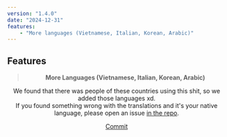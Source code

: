 ```yaml
---
version: "1.4.0"
date: "2024-12-31"
features:
    - "More languages (Vietnamese, Italian, Korean, Arabic)"
---
```


## Features

<div style="text-align: center;">

> **More Languages (Vietnamese, Italian, Korean, Arabic)**

We found that there was people of these countries using this shit, so we added those languages xd.  
If you found something wrong with the translations and it's your native language, please open an issue [in the repo](https://github.com/Kosmosama/Manga-Extension/).

[Commit](https://github.com/Kosmosama/Manga-Extension/commit/01eedc2d3c10510b7bfe369bec9b2adeee3956d2#diff-e7559288318a20ae21184f46b394fc0a653e8d554edc21b27e905a009f972c0aR497)

</div>
